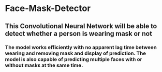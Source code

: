 # Face-Mask-Detector
## This  Convolutional Neural Network will be able to detect whether a person is wearing mask or not

### The model works efficiently with no apparent lag time between wearing and removing mask and display of prediction. The model is also capable of predicting multiple faces with or without masks at the same time.
